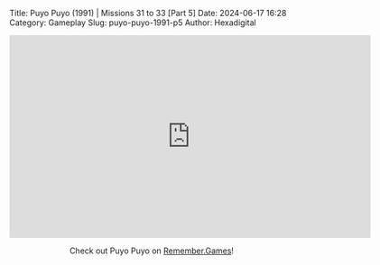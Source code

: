 Title: Puyo Puyo (1991) | Missions 31 to 33 [Part 5]
Date: 2024-06-17 16:28
Category: Gameplay
Slug: puyo-puyo-1991-p5
Author: Hexadigital

<center><iframe src="https://www.youtube.com/embed/mFlpNmaln5I?feature=oembed" allow="accelerometer; autoplay; encrypted-media; gyroscope; picture-in-picture" width="640" height="360" frameborder="0"></iframe>

Check out Puyo Puyo on [Remember.Games](https://remember.games/game/8365/puyo-puyo/)!</center>